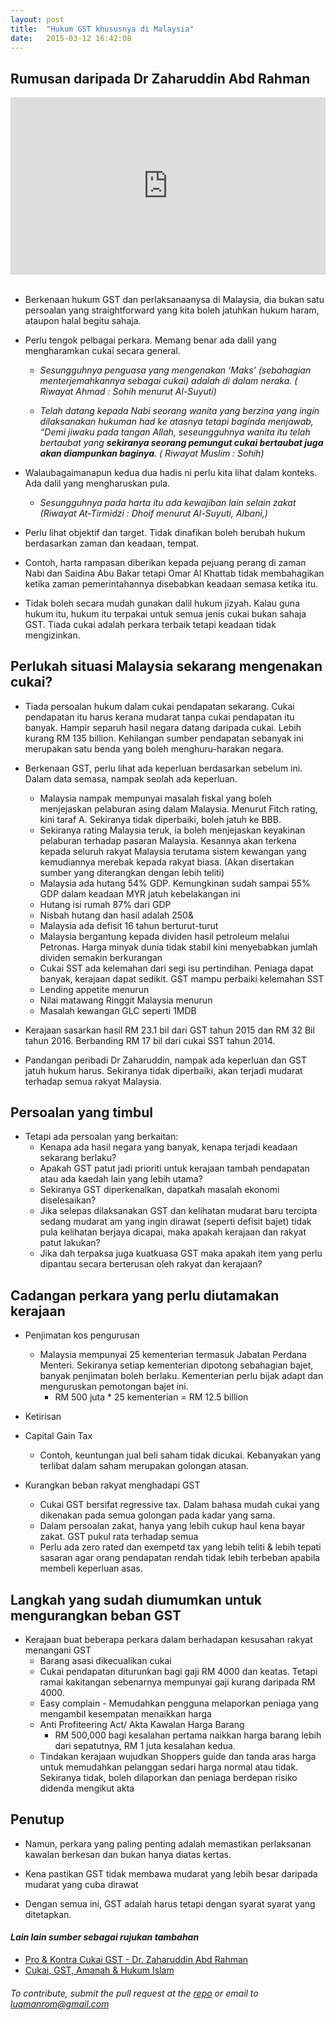 ```yaml
---
layout: post
title:  "Hukum GST khususnya di Malaysia"
date:   2015-03-12 16:42:08
---
```


Rumusan daripada Dr Zaharuddin Abd Rahman
-----------------------
<style>

.embed-container { position: relative; padding-bottom: 56.25%; height: 0; overflow: hidden; max-width: 100%; } .embed-container iframe, .embed-container object, .embed-container embed { position: absolute; top: 0; left: 0; width: 100%; height: 100%; }

</style>


<div class='embed-container'><iframe src='http://www.youtube.com/embed/89i7siVA1so' frameborder='0' allowfullscreen></iframe></div>

<br>

* Berkenaan hukum GST dan perlaksanaanysa di Malaysia, dia bukan satu persoalan yang straightforward yang kita boleh jatuhkan hukum haram, ataupon halal begitu sahaja. 

* Perlu tengok pelbagai perkara. Memang benar ada dalil yang mengharamkan cukai secara general.  

	* _Sesungguhnya penguasa yang mengenakan ‘Maks’ (sebahagian menterjemahkannya sebagai cukai) adalah di dalam neraka. ( Riwayat Ahmad : Sohih menurut Al-Suyuti)_

	* _Telah datang kepada Nabi seorang wanita yang berzina yang ingin dilaksanakan hukuman had ke atasnya tetapi baginda menjawab, “Demi jiwaku pada tangan Allah, seseungguhnya wanita itu telah bertaubat yang **sekiranya seorang pemungut cukai bertaubat juga akan diampunkan baginya**. ( Riwayat Muslim : Sohih)_



* Walaubagaimanapun kedua dua hadis ni perlu kita lihat dalam konteks. Ada dalil yang mengharuskan pula.

	* _Sesungguhnya pada harta itu ada kewajiban lain selain zakat (Riwayat At-Tirmidzi : Dhoif menurut Al-Suyuti, Albani,)_

* Perlu lihat objektif dan target. Tidak dinafikan boleh berubah hukum berdasarkan zaman dan keadaan, tempat. 

* Contoh, harta rampasan diberikan kepada pejuang perang di zaman Nabi dan Saidina Abu Bakar tetapi Omar Al Khattab tidak membahagikan ketika zaman pemerintahannya disebabkan keadaan semasa ketika itu. 

* Tidak boleh secara mudah gunakan dalil hukum jizyah. Kalau guna hukum itu, hukum itu terpakai untuk semua jenis cukai bukan sahaja GST. Tiada cukai adalah perkara terbaik tetapi keadaan tidak mengizinkan.

Perlukah situasi Malaysia sekarang mengenakan cukai? 
----------------------------------------------------

* Tiada persoalan hukum dalam cukai pendapatan sekarang. Cukai pendapatan itu harus kerana mudarat tanpa cukai pendapatan itu banyak. Hampir separuh hasil negara datang daripada cukai. Lebih kurang RM 135 billion. Kehilangan sumber pendapatan sebanyak ini merupakan satu benda yang boleh menghuru-harakan negara. 

* Berkenaan GST, perlu lihat ada keperluan berdasarkan sebelum ini. Dalam data semasa, nampak seolah ada keperluan. 
	* Malaysia nampak mempunyai masalah fiskal yang boleh menjejaskan pelaburan asing dalam Malaysia. Menurut Fitch rating, kini taraf A. Sekiranya tidak diperbaiki, boleh jatuh ke BBB. 
    * Sekiranya rating Malaysia teruk, ia boleh menjejaskan keyakinan pelaburan terhadap pasaran Malaysia. Kesannya akan terkena kepada seluruh rakyat Malaysia terutama sistem kewangan yang kemudiannya merebak kepada rakyat biasa. (Akan disertakan sumber yang diterangkan dengan lebih teliti)
    * Malaysia ada hutang 54% GDP. Kemungkinan sudah sampai 55% GDP dalam keadaan MYR jatuh kebelakangan ini
    * Hutang isi rumah  87% dari GDP
    * Nisbah hutang dan hasil adalah 250&
    * Malaysia ada defisit 16 tahun berturut-turut
    * Malaysia bergantung kepada dividen hasil petroleum melalui Petronas. Harga minyak dunia tidak stabil kini menyebabkan jumlah dividen semakin berkurangan
    * Cukai SST ada kelemahan dari segi isu pertindihan. Peniaga dapat banyak, kerajaan dapat sedikit. GST mampu perbaiki kelemahan SST
    * Lending appetite menurun
    * Nilai matawang Ringgit Malaysia menurun
    * Masalah kewangan GLC seperti 1MDB
    
* Kerajaan sasarkan hasil RM 23.1 bil dari GST tahun 2015 dan RM 32 Bil tahun 2016. Berbanding RM 17 bil dari cukai SST tahun 2014.

* Pandangan peribadi Dr Zaharuddin, nampak ada keperluan dan GST jatuh hukum harus. Sekiranya tidak diperbaiki, akan terjadi mudarat terhadap semua rakyat Malaysia.
    
Persoalan yang timbul
---------------------

* Tetapi ada persoalan yang berkaitan: 
	* Kenapa ada hasil negara yang banyak, kenapa terjadi keadaan sekarang berlaku?  
    * Apakah GST patut jadi prioriti untuk kerajaan tambah pendapatan atau ada kaedah lain yang lebih utama?
	* Sekiranya GST diperkenalkan, dapatkah masalah ekonomi diselesaikan?   
    * Jika selepas dilaksanakan GST dan kelihatan mudarat baru tercipta sedang mudarat am yang ingin dirawat (seperti defisit bajet) tidak pula kelihatan berjaya dicapai, maka apakah kerajaan dan rakyat patut lakukan?
    * Jika dah terpaksa juga kuatkuasa GST maka apakah item yang perlu dipantau secara berterusan oleh rakyat dan kerajaan?
    

Cadangan perkara yang perlu diutamakan kerajaan
-----------------------------------------------

* Penjimatan kos pengurusan
    * Malaysia mempunyai 25 kementerian termasuk Jabatan Perdana Menteri. Sekiranya setiap kementerian dipotong sebahagian bajet, banyak penjimatan boleh berlaku. Kementerian perlu bijak adapt dan menguruskan pemotongan bajet ini.
        * RM 500 juta * 25 kementerian = RM 12.5 billion
* Ketirisan
* Capital Gain Tax
    * Contoh, keuntungan jual beli saham tidak dicukai. Kebanyakan yang terlibat dalam saham merupakan golongan atasan. 

* Kurangkan beban rakyat menghadapi GST
    * Cukai GST bersifat regressive tax. Dalam bahasa mudah cukai yang dikenakan pada semua golongan pada kadar yang sama. 
    * Dalam persoalan zakat, hanya yang lebih cukup haul kena bayar zakat. GST pukul rata terhadap semua
    * Perlu ada zero rated dan exempetd tax yang lebih teliti & lebih tepati sasaran agar orang pendapatan rendah tidak lebih terbeban apabila membeli keperluan asas.  

Langkah yang sudah diumumkan untuk mengurangkan beban GST
---------------------------------------------------------

* Kerajaan buat beberapa perkara dalam berhadapan kesusahan rakyat menangani GST
	* Barang asasi dikecualikan cukai
    * Cukai pendapatan diturunkan bagi gaji RM 4000 dan keatas. Tetapi ramai kakitangan sebenarnya mempunyai gaji kurang daripada RM 4000. 
    * Easy complain - Memudahkan pengguna melaporkan peniaga yang mengambil kesempatan menaikkan harga
    * Anti Profiteering Act/ Akta Kawalan Harga Barang  
        * RM 500,000 bagi kesalahan pertama naikkan harga barang lebih dari sepatutnya, RM 1 juta kesalahan kedua.
    *  Tindakan kerajaan wujudkan Shoppers guide dan tanda aras harga untuk memudahkan pelanggan sedari harga normal atau tidak. Sekiranya tidak, boleh dilaporkan dan peniaga berdepan risiko didenda mengikut akta
 

Penutup
-------

* Namun, perkara yang paling penting adalah memastikan perlaksanan kawalan berkesan dan bukan hanya diatas kertas.

* Kena pastikan GST tidak membawa mudarat yang lebih besar daripada mudarat yang cuba dirawat

* Dengan semua ini, GST adalah harus tetapi dengan syarat syarat yang ditetapkan. 


#### _Lain lain sumber sebagai rujukan tambahan_


* [Pro & Kontra Cukai GST - Dr. Zaharuddin Abd Rahman](https://www.youtube.com/watch?v=EZ0q623dHac)
* [Cukai, GST, Amanah & Hukum Islam ](http://zaharuddin.net/senarai-lengkap-artikel/3/1030-cukai-gst-hukum-a-amanah.html)



###### To contribute, submit the  pull request at the [repo](https://github.com/luqmanrom/luqmanrom.github.io) or email to luqmanrom@gmail.com


